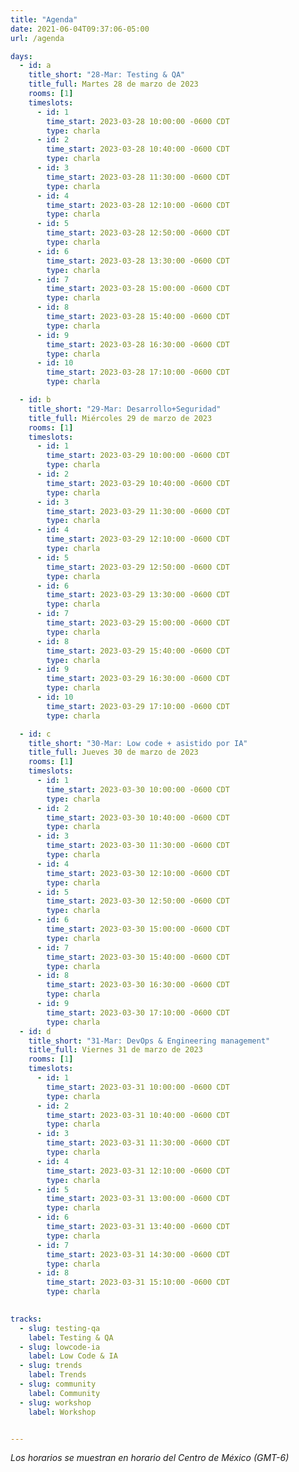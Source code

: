```yaml
---
title: "Agenda"
date: 2021-06-04T09:37:06-05:00
url: /agenda

days: 
  - id: a
    title_short: "28-Mar: Testing & QA"
    title_full: Martes 28 de marzo de 2023
    rooms: [1]
    timeslots: 
      - id: 1
        time_start: 2023-03-28 10:00:00 -0600 CDT
        type: charla
      - id: 2
        time_start: 2023-03-28 10:40:00 -0600 CDT
        type: charla
      - id: 3
        time_start: 2023-03-28 11:30:00 -0600 CDT
        type: charla
      - id: 4
        time_start: 2023-03-28 12:10:00 -0600 CDT
        type: charla
      - id: 5
        time_start: 2023-03-28 12:50:00 -0600 CDT
        type: charla
      - id: 6
        time_start: 2023-03-28 13:30:00 -0600 CDT
        type: charla
      - id: 7
        time_start: 2023-03-28 15:00:00 -0600 CDT
        type: charla
      - id: 8
        time_start: 2023-03-28 15:40:00 -0600 CDT
        type: charla
      - id: 9
        time_start: 2023-03-28 16:30:00 -0600 CDT
        type: charla
      - id: 10
        time_start: 2023-03-28 17:10:00 -0600 CDT
        type: charla

  - id: b
    title_short: "29-Mar: Desarrollo+Seguridad"
    title_full: Miércoles 29 de marzo de 2023
    rooms: [1]
    timeslots: 
      - id: 1
        time_start: 2023-03-29 10:00:00 -0600 CDT
        type: charla
      - id: 2
        time_start: 2023-03-29 10:40:00 -0600 CDT
        type: charla
      - id: 3
        time_start: 2023-03-29 11:30:00 -0600 CDT
        type: charla
      - id: 4
        time_start: 2023-03-29 12:10:00 -0600 CDT
        type: charla
      - id: 5
        time_start: 2023-03-29 12:50:00 -0600 CDT
        type: charla
      - id: 6
        time_start: 2023-03-29 13:30:00 -0600 CDT
        type: charla
      - id: 7
        time_start: 2023-03-29 15:00:00 -0600 CDT
        type: charla
      - id: 8
        time_start: 2023-03-29 15:40:00 -0600 CDT
        type: charla
      - id: 9
        time_start: 2023-03-29 16:30:00 -0600 CDT
        type: charla
      - id: 10
        time_start: 2023-03-29 17:10:00 -0600 CDT
        type: charla

  - id: c
    title_short: "30-Mar: Low code + asistido por IA"
    title_full: Jueves 30 de marzo de 2023
    rooms: [1]
    timeslots: 
      - id: 1
        time_start: 2023-03-30 10:00:00 -0600 CDT
        type: charla
      - id: 2
        time_start: 2023-03-30 10:40:00 -0600 CDT
        type: charla
      - id: 3
        time_start: 2023-03-30 11:30:00 -0600 CDT
        type: charla
      - id: 4
        time_start: 2023-03-30 12:10:00 -0600 CDT
        type: charla
      - id: 5
        time_start: 2023-03-30 12:50:00 -0600 CDT
        type: charla
      - id: 6
        time_start: 2023-03-30 15:00:00 -0600 CDT
        type: charla
      - id: 7
        time_start: 2023-03-30 15:40:00 -0600 CDT
        type: charla
      - id: 8
        time_start: 2023-03-30 16:30:00 -0600 CDT
        type: charla
      - id: 9
        time_start: 2023-03-30 17:10:00 -0600 CDT
        type: charla
  - id: d
    title_short: "31-Mar: DevOps & Engineering management"
    title_full: Viernes 31 de marzo de 2023
    rooms: [1]
    timeslots: 
      - id: 1
        time_start: 2023-03-31 10:00:00 -0600 CDT
        type: charla
      - id: 2
        time_start: 2023-03-31 10:40:00 -0600 CDT
        type: charla
      - id: 3
        time_start: 2023-03-31 11:30:00 -0600 CDT
        type: charla
      - id: 4
        time_start: 2023-03-31 12:10:00 -0600 CDT
        type: charla
      - id: 5
        time_start: 2023-03-31 13:00:00 -0600 CDT
        type: charla
      - id: 6
        time_start: 2023-03-31 13:40:00 -0600 CDT
        type: charla
      - id: 7
        time_start: 2023-03-31 14:30:00 -0600 CDT
        type: charla
      - id: 8
        time_start: 2023-03-31 15:10:00 -0600 CDT
        type: charla

  
tracks:
  - slug: testing-qa
    label: Testing & QA
  - slug: lowcode-ia
    label: Low Code & IA
  - slug: trends
    label: Trends
  - slug: community
    label: Community  
  - slug: workshop
    label: Workshop  


---
```


*Los horarios se muestran en horario del Centro de México (GMT-6)*